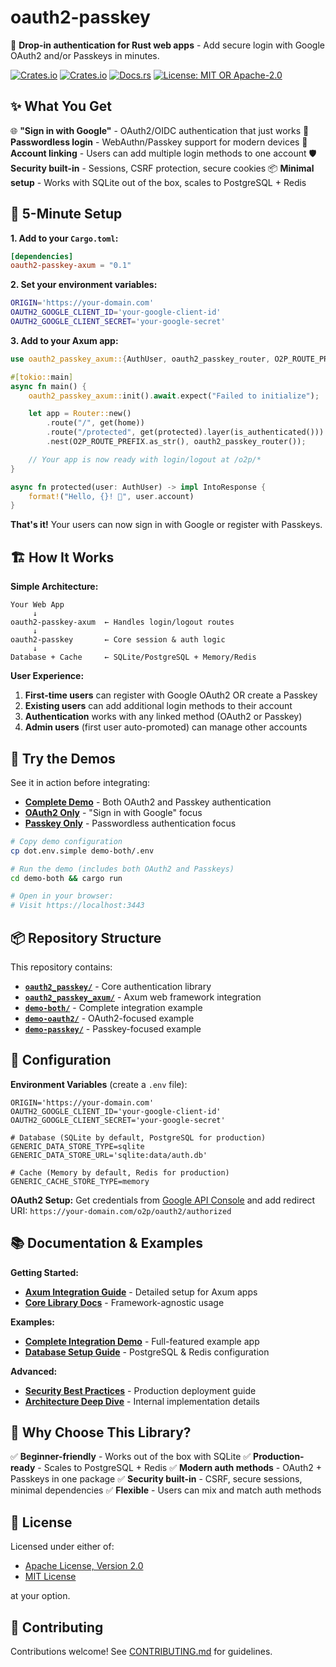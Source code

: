 # oauth2-passkey

🔐 **Drop-in authentication for Rust web apps** - Add secure login with Google OAuth2 and/or Passkeys in minutes.

[![Crates.io](https://img.shields.io/crates/v/oauth2-passkey.svg)](https://crates.io/crates/oauth2-passkey)
[![Crates.io](https://img.shields.io/crates/v/oauth2-passkey-axum.svg)](https://crates.io/crates/oauth2-passkey-axum)
[![Docs.rs](https://docs.rs/oauth2-passkey/badge.svg)](https://docs.rs/oauth2-passkey)
[![License: MIT OR Apache-2.0](https://img.shields.io/badge/License-MIT%20OR%20Apache--2.0-blue.svg)](#license)

## ✨ What You Get

🌐 **"Sign in with Google"** - OAuth2/OIDC authentication that just works
🔑 **Passwordless login** - WebAuthn/Passkey support for modern devices
🔗 **Account linking** - Users can add multiple login methods to one account
🛡️ **Security built-in** - Sessions, CSRF protection, secure cookies
📦 **Minimal setup** - Works with SQLite out of the box, scales to PostgreSQL + Redis

## 🚀 5-Minute Setup

**1. Add to your `Cargo.toml`:**

```toml
[dependencies]
oauth2-passkey-axum = "0.1"
```

**2. Set your environment variables:**

```bash
ORIGIN='https://your-domain.com'
OAUTH2_GOOGLE_CLIENT_ID='your-google-client-id'
OAUTH2_GOOGLE_CLIENT_SECRET='your-google-secret'
```

**3. Add to your Axum app:**

```rust
use oauth2_passkey_axum::{AuthUser, oauth2_passkey_router, O2P_ROUTE_PREFIX};

#[tokio::main]
async fn main() {
    oauth2_passkey_axum::init().await.expect("Failed to initialize");

    let app = Router::new()
        .route("/", get(home))
        .route("/protected", get(protected).layer(is_authenticated()))
        .nest(O2P_ROUTE_PREFIX.as_str(), oauth2_passkey_router());

    // Your app is now ready with login/logout at /o2p/*
}

async fn protected(user: AuthUser) -> impl IntoResponse {
    format!("Hello, {}! 👋", user.account)
}
```

**That's it!** Your users can now sign in with Google or register with Passkeys.

## 🏗️ How It Works

**Simple Architecture:**

```text
Your Web App
     ↓
oauth2-passkey-axum  ← Handles login/logout routes
     ↓
oauth2-passkey       ← Core session & auth logic
     ↓
Database + Cache     ← SQLite/PostgreSQL + Memory/Redis
```

**User Experience:**

1. **First-time users** can register with Google OAuth2 OR create a Passkey
2. **Existing users** can add additional login methods to their account
3. **Authentication** works with any linked method (OAuth2 or Passkey)
4. **Admin users** (first user auto-promoted) can manage other accounts

## 📱 Try the Demos

See it in action before integrating:

- **[Complete Demo](demo-both/)** - Both OAuth2 and Passkey authentication
- **[OAuth2 Only](demo-oauth2/)** - "Sign in with Google" focus
- **[Passkey Only](demo-passkey/)** - Passwordless authentication focus

```bash
# Copy demo configuration
cp dot.env.simple demo-both/.env

# Run the demo (includes both OAuth2 and Passkeys)
cd demo-both && cargo run

# Open in your browser:
# Visit https://localhost:3443
```

## 📦 Repository Structure

This repository contains:

- **[`oauth2_passkey/`](oauth2_passkey/)** - Core authentication library
- **[`oauth2_passkey_axum/`](oauth2_passkey_axum/)** - Axum web framework integration
- **[`demo-both/`](demo-both/)** - Complete integration example
- **[`demo-oauth2/`](demo-oauth2/)** - OAuth2-focused example
- **[`demo-passkey/`](demo-passkey/)** - Passkey-focused example

## 🔧 Configuration

**Environment Variables** (create a `.env` file):

```env
ORIGIN='https://your-domain.com'
OAUTH2_GOOGLE_CLIENT_ID='your-google-client-id'
OAUTH2_GOOGLE_CLIENT_SECRET='your-google-secret'

# Database (SQLite by default, PostgreSQL for production)
GENERIC_DATA_STORE_TYPE=sqlite
GENERIC_DATA_STORE_URL='sqlite:data/auth.db'

# Cache (Memory by default, Redis for production)
GENERIC_CACHE_STORE_TYPE=memory
```

**OAuth2 Setup:** Get credentials from [Google API Console](https://console.cloud.google.com/auth/clients) and add redirect URI: `https://your-domain.com/o2p/oauth2/authorized`

## 📚 Documentation & Examples

**Getting Started:**

- **[Axum Integration Guide](oauth2_passkey_axum/README.md)** - Detailed setup for Axum apps
- **[Core Library Docs](oauth2_passkey/README.md)** - Framework-agnostic usage

**Examples:**

- **[Complete Integration Demo](demo-both/README.md)** - Full-featured example app
- **[Database Setup Guide](db/README.md)** - PostgreSQL & Redis configuration

**Advanced:**

- **[Security Best Practices](docs/security-best-practices.md)** - Production deployment guide
- **[Architecture Deep Dive](docs/architecture.md)** - Internal implementation details

## 🎯 Why Choose This Library?

✅ **Beginner-friendly** - Works out of the box with SQLite
✅ **Production-ready** - Scales to PostgreSQL + Redis
✅ **Modern auth methods** - OAuth2 + Passkeys in one package
✅ **Security built-in** - CSRF, secure sessions, minimal dependencies
✅ **Flexible** - Users can mix and match auth methods

## 📄 License

Licensed under either of:

- [Apache License, Version 2.0](LICENSE-APACHE)
- [MIT License](LICENSE-MIT)

at your option.

## 🤝 Contributing

Contributions welcome! See [CONTRIBUTING.md](CONTRIBUTING.md) for guidelines.
